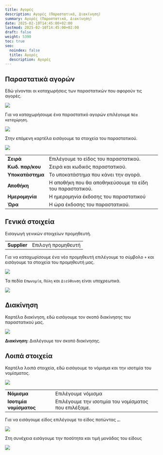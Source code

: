 ```yaml
---
title: Αγορές
description: Αγορές (Παραστατικά, Διακίνηση)
summary: Αγορές (Παραστατικά, Διακίνηση)
date: 2025-02-10T14:45:00+02:00
lastmod: 2025-02-10T14:45:00+02:00
draft: false
weight: 5390
toc: true
seo:
  noindex: false
  title: Αγορές
  description: Αγορές
---
```

## Παραστατικά αγορών

Εδώ γίνονται οι καταχωρήσεις των παραστατικών που αφορούν τις αγορές.

![](/images/c-1030.png)

Για να καταχωρήσουμε ένα παραστατικό αγορών επιλέγουμε `Νέα καταχώρηση`.

![](/images/c-1031.png)

Στην επόμενη καρτέλα εισάγουμε τα στοιχεία του παραστατικού.

![](/images/c-1032.png)

|                  |                                                          |
| ---------------- | -------------------------------------------------------- |
| **Σειρά**        | Επιλέγουμε το είδος του παραστατικού.                    |
| **Κωδ. παρ/κου** | Σειρά και κωδικός παραστατικού.                          |
| **Υποκατάστημα** | Το υποκατάστημα που κάνει την αγορά.                     |
| **Αποθήκη**      | Η αποθήκη που θα αποθηκεύσουμε τα είδη του παραστατικού. |
| **Ημερομηνία**   | Η ημερομηνία έκδοσης του παραστατικού                    |
| **Ώρα**          | Η ώρα έκδοσης του παραστατικού.                          |

## Γενικά στοιχεία

Εισαγωγή γενικών στοιχείων προμηθευτή.

|              |                    |
| ------------ | ------------------ |
| **Supplier** | Επιλογή προμηθευτή |

Για να καταχωρίσουμε ένα νέο προμηθευτή επιλέγουμε το σύμβολο `+` και εισάγουμε τα στοιχεία του προμηθευτή μας.

![](/images/c-1033.png)

Τα πεδία `Επωνυμία`, `Πόλη` και `Διεύθυνση` είναι υποχρεωτικά.

![](/images/c-1034.png)

## Διακίνηση

Καρτέλα διακίνηση, εδώ εισάγουμε τον σκοπό διακίνησης του παραστατικού μας.

![](/images/c-1035.png)

**Διακίνηση:** Διαλέγουμε τον σκοπό διακίνησης. 

## Λοιπά στοιχεία

Καρτέλα λοιπά στοιχεία, εδώ εισάγουμε το νόμισμα και την ισοτιμία του νομίσματος.

![](/images/c-1036.png)

|                         |                                                       |
| ----------------------- | ----------------------------------------------------- |
| **Νόμισμα**             | Επιλέγουμε νόμισμα                                    |
| **Ισοτιμία νομίσματος** | Επιλέγουμε την ισοτιμία του νομίσματος που επιλέξαμε. |

Για να εισάγουμε είδος επιλέγουμε το είδος πατώντας `…`. 

![](/images/c-1037.png)

Στη συνέχεια εισάγουμε την ποσότητα και τιμή μονάδας του είδους

![](/images/c-1038.png)
